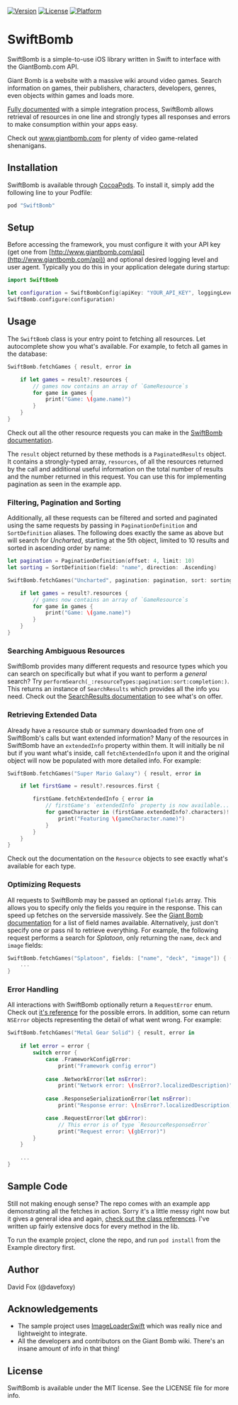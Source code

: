 [![Version](https://img.shields.io/cocoapods/v/SwiftBomb.svg?style=flat)](http://cocoapods.org/pods/SwiftBomb)
[![License](https://img.shields.io/cocoapods/l/SwiftBomb.svg?style=flat)](http://cocoapods.org/pods/SwiftBomb)
[![Platform](https://img.shields.io/cocoapods/p/SwiftBomb.svg?style=flat)](http://cocoapods.org/pods/SwiftBomb)

# SwiftBomb
SwiftBomb is a simple-to-use iOS library written in Swift to interface with the GiantBomb.com API. 

Giant Bomb is a website with a massive wiki around video games. Search information on games, their publishers, characters, developers, genres, even objects within games and loads more.

[Fully documented](http://cocoadocs.org/docsets/SwiftBomb/0.4.0) with a simple integration process, SwiftBomb allows retrieval of resources in one line and strongly types all responses and errors to make consumption within your apps easy.

Check out www.giantbomb.com for plenty of video game-related shenanigans.

## Installation
SwiftBomb is available through [CocoaPods](http://cocoapods.org). To install it, simply add the following line to your Podfile:

```ruby
pod "SwiftBomb"
```

## Setup
Before accessing the framework, you must configure it with your API key (get one from [http://www.giantbomb.com/api](http://www.giantbomb.com/api)) and optional desired logging level and user agent. Typically you do this in your application delegate during startup:
```swift
import SwiftBomb

let configuration = SwiftBombConfig(apiKey: "YOUR_API_KEY", loggingLevel: .Requests, userAgentIdentifier: "Your User Agent")
SwiftBomb.configure(configuration)
```

## Usage
The `SwiftBomb` class is your entry point to fetching all resources. Let autocomplete show you what's available. For example, to fetch all games in the database:
```swift
SwiftBomb.fetchGames { result, error in

    if let games = result?.resources {
        // games now contains an array of `GameResource`s
        for game in games {
            print("Game: \(game.name)")
        }
    }
}
```

Check out all the other resource requests you can make in the [SwiftBomb documentation](http://cocoadocs.org/docsets/SwiftBomb/0.4.0/Classes/SwiftBomb.html).

The `result` object returned by these methods is a `PaginatedResults` object. It contains a strongly-typed array, `resources`, of all the resources returned by the call and additional useful information on the total number of results and the number returned in this request. You can use this for implementing pagination as seen in the example app.

### Filtering, Pagination and Sorting
Additionally, all these requests can be filtered and sorted and paginated using the same requests by passing in `PaginationDefinition` and `SortDefinition` aliases. The following does exactly the same as above but will search for *Uncharted*, starting at the 5th object, limited to 10 results and sorted in ascending order by name:
```swift
let pagination = PaginationDefinition(offset: 4, limit: 10)
let sorting = SortDefinition(field: "name", direction: .Ascending)

SwiftBomb.fetchGames("Uncharted", pagination: pagination, sort: sorting) { result, error in

    if let games = result?.resources {
        // games now contains an array of `GameResource`s
        for game in games {
            print("Game: \(game.name)")
        }
    }
}
```

### Searching Ambiguous Resources
SwiftBomb provides many different requests and resource types which you can search on specifically but what if you want to perform a *general* search? Try `performSearch(_:resourceTypes:pagination:sort:completion:)`. This returns an instance of `SearchResults` which provides all the info you need. Check out the [SearchResults documentation](http://cocoadocs.org/docsets/SwiftBomb/0.4.0/Structs/SearchResults.html) to see what's on offer.

### Retrieving Extended Data
Already have a resource stub or summary downloaded from one of SwiftBomb's calls but want extended information? Many of the resources in SwiftBomb have an `extendedInfo` property within them. It will initially be nil but if you want what's inside, call `fetchExtendedInfo` upon it and the original object will now be populated with more detailed info. For example:

```swift
SwiftBomb.fetchGames("Super Mario Galaxy") { result, error in

    if let firstGame = result?.resources.first {

        firstGame.fetchExtendedInfo { error in
            // firstGame's `extendedInfo` property is now available...
            for gameCharacter in (firstGame.extendedInfo?.characters)! {
                print("Featuring \(gameCharacter.name)")
            }
        }
    }
}
```
Check out the documentation on the `Resource` objects to see exactly what's available for each type.

### Optimizing Requests
All requests to SwiftBomb may be passed an optional `fields` array. This allows you to specify only the fields you require in the response. This can speed up fetches on the serverside massively. See the [Giant Bomb documentation](http://http://www.giantbomb.com/api/documentation) for a list of field names available. Alternatively, just don't specify one or pass nil to retrieve everything. For example, the following request performs a search for *Splatoon*, only returning the `name`, `deck` and `image` fields:

```swift
SwiftBomb.fetchGames("Splatoon", fields: ["name", "deck", "image"]) { (results, error) in
    ...
}
```

### Error Handling
All interactions with SwiftBomb optionally return a `RequestError` enum. Check out [it's reference](http://cocoadocs.org/docsets/SwiftBomb/0.4.0/Enums/RequestError.html) for the possible errors. In addition, some can return `NSError` objects representing the detail of what went wrong. For example:

```swift
SwiftBomb.fetchGames("Metal Gear Solid") { result, error in
            
    if let error = error {
        switch error {
            case .FrameworkConfigError:
                print("Framework config error")
                
            case .NetworkError(let nsError):
                print("Network error: \(nsError?.localizedDescription)")
                    
            case .ResponseSerializationError(let nsError):
                print("Response error: \(nsError?.localizedDescription)")

            case .RequestError(let gbError):
                // This error is of type `ResourceResponseError`
                print("Request error: \(gbError)")
        }
    }
            
    ...
}
```

## Sample Code
Still not making enough sense? The repo comes with an example app demonstrating all the fetches in action. Sorry it's a little messy right now but it gives a general idea and again, [check out the class references](http://cocoadocs.org/docsets/SwiftBomb/0.4.0/). I've written up fairly extensive docs for every method in the lib.

To run the example project, clone the repo, and run `pod install` from the Example directory first.

## Author
David Fox (@davefoxy)

## Acknowledgements
- The sample project uses [ImageLoaderSwift](https://github.com/hirohisa/ImageLoaderSwift) which was really nice and lightweight to integrate.
- All the developers and contributors on the Giant Bomb wiki. There's an insane amount of info in that thing!

## License
SwiftBomb is available under the MIT license. See the LICENSE file for more info.